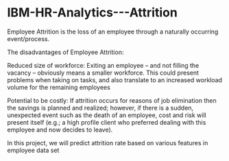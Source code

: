 # IBM-HR-Analytics---Attrition

Employee Attrition is the loss of an employee through a naturally occurring event/process.

The disadvantages of Employee Attrition:

Reduced size of workforce:
Exiting an employee – and not filling the vacancy – obviously means a smaller workforce. This could present problems when taking on tasks, and also translate to an increased workload volume for the remaining employees

Potential to be costly:
If attrition occurs for reasons of job elimination then the savings is planned and realized; however, if there is a sudden, unexpected event such as the death of an employee, cost and risk will present itself (e.g.; a high profile client who preferred dealing with this employee and now decides to leave).

In this project, we will predict attrition rate based on various features in employee data set
